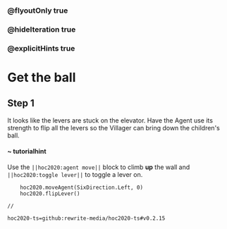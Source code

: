 ### @flyoutOnly true
### @hideIteration true
### @explicitHints true

# Get the ball

## Step 1
It looks like the levers are stuck on the elevator. Have the Agent use its strength to flip all the levers so the Villager can bring down the children's ball.


#### ~ tutorialhint 
Use the ``||hoc2020:agent move||`` block to climb **up** the wall and ``||hoc2020:toggle lever||`` to toggle a lever on.

```ghost
    hoc2020.moveAgent(SixDirection.Left, 0)
    hoc2020.flipLever()
```
```template
//
```
```package
hoc2020-ts=github:rewrite-media/hoc2020-ts#v0.2.15
```
